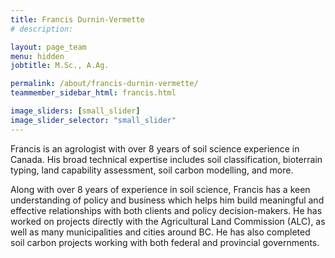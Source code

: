 ```yaml
---
title: Francis Durnin-Vermette
# description: 

layout: page_team
menu: hidden
jobtitle: M.Sc., A.Ag.

permalink: /about/francis-durnin-vermette/
teammember_sidebar_html: francis.html

image_sliders: [small_slider]
image_slider_selector: "small_slider"
---
```


Francis is an agrologist with over 8 years of soil science experience in Canada. His broad technical expertise includes soil classification, bioterrain typing, land capability assessment, soil carbon modelling, and more.

Along with over 8 years of experience in soil science, Francis has a keen understanding of policy and business which helps him build meaningful and effective relationships with both clients and policy decision-makers. He has worked on projects directly with the Agricultural Land Commission (ALC), as well as many municipalities and cities around BC. He has also completed soil carbon projects working with both federal and provincial governments.